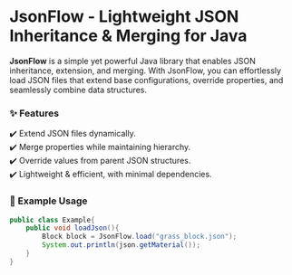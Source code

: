 # JsonFlow - Lightweight JSON Inheritance & Merging for Java

**JsonFlow** is a simple yet powerful Java library that enables JSON inheritance, extension, and merging. With JsonFlow, you can effortlessly load JSON files that extend base configurations, override properties, and seamlessly combine data structures.

### ✨ Features
✔️ Extend JSON files dynamically.<br>
✔️ Merge properties while maintaining hierarchy. <br>
✔️ Override values from parent JSON structures.<br>
✔️ Lightweight & efficient, with minimal dependencies.

### 🔨 Example Usage
```java
public class Example{
    public void loadJson(){
        Block block = JsonFlow.load("grass_block.json");
        System.out.println(json.getMaterial());
    }
}
```
